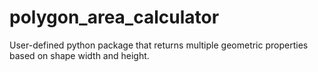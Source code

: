 # polygon_area_calculator
User-defined python package that returns multiple geometric properties based on shape width and height.
